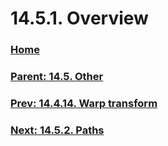 # 14.5.1. Overview

### [Home](./00-home.md)
### [Parent: 14.5. Other](./14-05-00-other.md)
### [Prev: 14.4.14. Warp transform](./14-04-14-warp-transform.md)
### [Next: 14.5.2. Paths](./14-05-02-paths.md)
